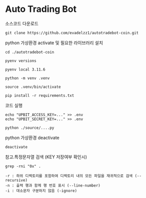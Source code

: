# Auto Trading Bot

소스코드 다운로드

    git clone https://github.com/evadelzz1/autotradebot-coin.git


python 가상환경 activate 및 필요한 라이브러리 설치

    cd ./autotradebot-coin

    pyenv versions

    pyenv local 3.11.6

    python -m venv .venv

    source .venv/bin/activate

    pip install -r requirements.txt

코드 실행

    echo "UPBIT_ACCESS_KEY=..." >> .env
    echo "UPBIT_SECRET_KEY=..." >> .env

    python ./source/....py

python 가상환경 deactivate

    deactivate

참고.특정문자열 검색 (KEY 저장여부 확인시)

    grep -rni "0x" .

    -r : 하위 디렉토리를 포함하여 디렉토리 내의 모든 파일을 재귀적으로 검색 (--recursive)
    -n : 출력 행과 함께 행 번호 표시 (--line-number)
    -i : 대소문자 구분하지 않음 (-ignore)